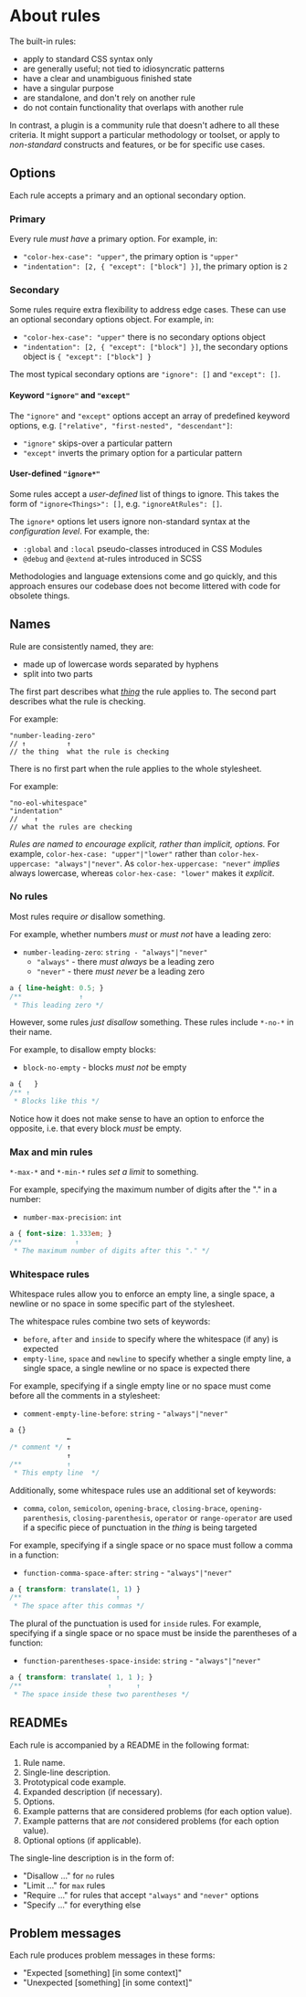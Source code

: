 # About rules

The built-in rules:

- apply to standard CSS syntax only
- are generally useful; not tied to idiosyncratic patterns
- have a clear and unambiguous finished state
- have a singular purpose
- are standalone, and don't rely on another rule
- do not contain functionality that overlaps with another rule

In contrast, a plugin is a community rule that doesn't adhere to all these criteria. It might support a particular methodology or toolset, or apply to _non-standard_ constructs and features, or be for specific use cases.

## Options

Each rule accepts a primary and an optional secondary option.

### Primary

Every rule _must have_ a primary option. For example, in:

- `"color-hex-case": "upper"`, the primary option is `"upper"`
- `"indentation": [2, { "except": ["block"] }]`, the primary option is `2`

### Secondary

Some rules require extra flexibility to address edge cases. These can use an optional secondary options object. For example, in:

- `"color-hex-case": "upper"` there is no secondary options object
- `"indentation": [2, { "except": ["block"] }]`, the secondary options object is `{ "except": ["block"] }`

The most typical secondary options are `"ignore": []` and `"except": []`.

#### Keyword `"ignore"` and `"except"`

The `"ignore"` and `"except"` options accept an array of predefined keyword options, e.g. `["relative", "first-nested", "descendant"]`:

- `"ignore"` skips-over a particular pattern
- `"except"` inverts the primary option for a particular pattern

#### User-defined `"ignore*"`

Some rules accept a _user-defined_ list of things to ignore. This takes the form of `"ignore<Things>": []`, e.g. `"ignoreAtRules": []`.

The `ignore*` options let users ignore non-standard syntax at the _configuration level_. For example, the:

- `:global` and `:local` pseudo-classes introduced in CSS Modules
- `@debug` and `@extend` at-rules introduced in SCSS

Methodologies and language extensions come and go quickly, and this approach ensures our codebase does not become littered with code for obsolete things.

## Names

Rule are consistently named, they are:

- made up of lowercase words separated by hyphens
- split into two parts

The first part describes what [_thing_](http://apps.workflower.fi/vocabs/css/en) the rule applies to. The second part describes what the rule is checking.

For example:

```
"number-leading-zero"
// ↑          ↑
// the thing  what the rule is checking
```

There is no first part when the rule applies to the whole stylesheet.

For example:

```
"no-eol-whitespace"
"indentation"
//    ↑
// what the rules are checking
```

_Rules are named to encourage explicit, rather than implicit, options._ For example, `color-hex-case: "upper"|"lower"` rather than `color-hex-uppercase: "always"|"never"`. As `color-hex-uppercase: "never"` _implies_ always lowercase, whereas `color-hex-case: "lower"` makes it _explicit_.

### No rules

Most rules require _or_ disallow something.

For example, whether numbers _must_ or _must not_ have a leading zero:

- `number-leading-zero`: `string - "always"|"never"`
  - `"always"` - there _must always_ be a leading zero
  - `"never"` - there _must never_ be a leading zero

<!-- prettier-ignore -->
```css
a { line-height: 0.5; }
/**              ↑
 * This leading zero */
```

However, some rules _just disallow_ something. These rules include `*-no-*` in their name.

For example, to disallow empty blocks:

- `block-no-empty` - blocks _must not_ be empty

<!-- prettier-ignore -->
```css
a {   }
/** ↑
 * Blocks like this */
```

Notice how it does not make sense to have an option to enforce the opposite, i.e. that every block _must_ be empty.

### Max and min rules

`*-max-*` and `*-min-*` rules _set a limit_ to something.

For example, specifying the maximum number of digits after the "." in a number:

- `number-max-precision`: `int`

<!-- prettier-ignore -->
```css
a { font-size: 1.333em; }
/**             ↑
 * The maximum number of digits after this "." */
```

### Whitespace rules

Whitespace rules allow you to enforce an empty line, a single space, a newline or no space in some specific part of the stylesheet.

The whitespace rules combine two sets of keywords:

- `before`, `after` and `inside` to specify where the whitespace (if any) is expected
- `empty-line`, `space` and `newline` to specify whether a single empty line, a single space, a single newline or no space is expected there

For example, specifying if a single empty line or no space must come before all the comments in a stylesheet:

- `comment-empty-line-before`: `string` - `"always"|"never"`

<!-- prettier-ignore -->
```css
a {}
              ←
/* comment */ ↑
              ↑
/**           ↑
 * This empty line  */
```

Additionally, some whitespace rules use an additional set of keywords:

- `comma`, `colon`, `semicolon`, `opening-brace`, `closing-brace`, `opening-parenthesis`, `closing-parenthesis`, `operator` or `range-operator` are used if a specific piece of punctuation in the _thing_ is being targeted

For example, specifying if a single space or no space must follow a comma in a function:

- `function-comma-space-after`: `string` - `"always"|"never"`

<!-- prettier-ignore -->
```css
a { transform: translate(1, 1) }
/**                       ↑
 * The space after this commas */
```

The plural of the punctuation is used for `inside` rules. For example, specifying if a single space or no space must be inside the parentheses of a function:

- `function-parentheses-space-inside`: `string` - `"always"|"never"`

<!-- prettier-ignore -->
```css
a { transform: translate( 1, 1 ); }
/**                     ↑      ↑
 * The space inside these two parentheses */
```

## READMEs

Each rule is accompanied by a README in the following format:

1. Rule name.
2. Single-line description.
3. Prototypical code example.
4. Expanded description (if necessary).
5. Options.
6. Example patterns that are considered problems (for each option value).
7. Example patterns that are _not_ considered problems (for each option value).
8. Optional options (if applicable).

The single-line description is in the form of:

- "Disallow ..." for `no` rules
- "Limit ..." for `max` rules
- "Require ..." for rules that accept `"always"` and `"never"` options
- "Specify ..." for everything else

## Problem messages

Each rule produces problem messages in these forms:

- "Expected \[something\] \[in some context\]"
- "Unexpected \[something\] \[in some context\]"
